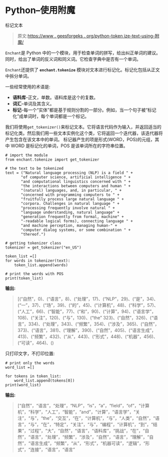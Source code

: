 # Python–使用附魔

标记文本

> 原文:[https://www . geesforgeks . org/python-token ize-text-using-附魔/](https://www.geeksforgeeks.org/python-tokenize-text-using-enchant/)

`Enchant`是 Python 中的一个模块，用于检查单词的拼写，给出纠正单词的建议。同时，给出了单词的反义词和同义词。它检查字典中是否有一个单词。

`Enchant`还提供了 **`enchant.tokenize`** 模块对文本进行标记化。标记化包括从正文中拆分单词。

一些经常使用的术语是:

*   **语料库**–正文，单数。语料库是这个的复数。
*   **词汇**–单词及其含义。
*   **标记**–每一个“实体”都是基于规则分割的一部分。例如，当一个句子被“标记化”成单词时，每个单词都是一个标记。

我们将使用`get_tokenizer()`来标记文本。它将语言代码作为输入，并返回适当的标记化类。然后我们用一些文本实例化这个类，它将返回一个迭代器，该迭代器将产生包含在该文本中的单词。
标记器产生的项是形式(WORD，POS)的元组，其中 WORD 是标记化的单词，POS 是该单词所在的字符串位置。

```
# import the module
from enchant.tokenize import get_tokenizer

# the text to be tokenized 
text = ("Natural language processing (NLP) is a field " + 
       "of computer science, artificial intelligence " + 
       "and computational linguistics concerned with " +  
       "the interactions between computers and human " +  
       "(natural) languages, and, in particular, " +  
       "concerned with programming computers to " + 
       "fruitfully process large natural language " +  
       "corpora. Challenges in natural language " +  
       "processing frequently involve natural " + 
       "language understanding, natural language" +  
       "generation frequently from formal, machine" +  
       "-readable logical forms), connecting language " +  
       "and machine perception, managing human-" + 
       "computer dialog systems, or some combination " +  
       "thereof.")

# getting tokenizer class
tokenizer = get_tokenizer("en_US")

token_list =[]
for words in tokenizer(text):
    token_list.append(words)

# print the words with POS
print(token_list)
```

**输出:**

> [(“自然”，0)、(“语言”，8)、(“处理”，17)、(“NLP”，29)、(“是”，34)、(“一”，37)、(“场”，39)、(“的”，45)、(“计算机”，48)、(“科学”，57)、(“人工”，66)、(“智能”，77)、(“和”，90)、(“计算”，94)、(“语言学”，108)、(“关注”，120)、(“与”，130)、(“the” 323)、(“自然”，326)、(“语言”，334)、(“处理”，343)、(“频繁”，354)、(“涉及”，365)、(“自然”，373)、(“语言”，381)、(“理解”，390)、(“自然”，405)、(“语言生成”，413)、(“频繁”，432)、(“从”，443)、(“形式”，448)、(“机器”，456)、(“可读”，464)、()

只打印文字，不打印位置:

```
# print only the words
word_list =[]

for tokens in token_list:
    word_list.append(tokens[0])
print(word_list)
```

**输出:**

> [“自然”，“语言”，“处理”，“NLP”，“is”，“a”，“field”，“of”，“计算机”，“科学”，“人工”，“智能”，“and”，“计算”，“语言学”，“关注”，“与”，“the”，“交互”，“在”，“计算机”，“与”，“人类”，“自然”，“语言”，“与”，“在”，“特定”，“关注”，“与”，“编程”，“计算机”，“到”，“结果”，“过程”，“大”，“自然”，“语言”，“语料库”，“挑战”，“在”，“自然”，“语言”，“处理”，“频繁”，“涉及”，“自然”，“语言”，“理解”，“自然”，“语言生成”，“频繁”，“从”，“形式”，“机器可读”，“逻辑”，“形式”，“连接”，“语言”，“语言”